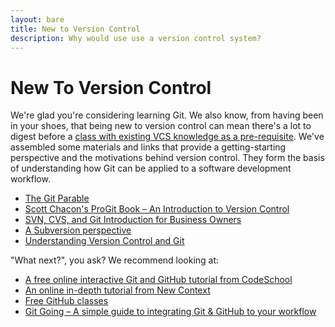 ```yaml
---
layout: bare
title: New to Version Control
description: Why would use use a version control system?
---
```


# New To Version Control

We're glad you're considering learning Git. We also know, from having been in your shoes, that being new to version control can mean there's a lot to digest before a [class with existing VCS knowledge as a pre-requisite](http://github.com/training/online).  We've assembled some materials and links that provide a getting-starting perspective and the motivations behind version control. They form the basis of understanding how Git can be applied to a software development workflow.

* [The Git Parable](http://tom.preston-werner.com/2009/05/19/the-git-parable.html)
* [Scott Chacon's ProGit Book – An Introduction to Version Control](http://git-scm.com/book/ch1-1.html)
* [SVN, CVS, and Git Introduction for Business Owners](http://www.odesk.com/blog/2010/09/getting-started-with-version-control-a-no-brainer-for-business-owners/)
* [A Subversion perspective](http://www.linuxplanet.com/linuxplanet/tutorials/6662/1)
* [Understanding Version Control and Git](http://git-scm.com/videos)

"What next?", you ask? We recommend looking at:

* [A free online interactive Git and GitHub tutorial from CodeSchool](http://try.github.com)
* [An online in-depth tutorial from New Context](http://gitimmersion.com)
* [Free GitHub classes](http://github.com/training/free)
* [Git Going – A simple guide to integrating Git & GitHub to your workflow](http://daneden.github.com/github-workflow/)

